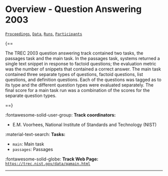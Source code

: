 # Overview - Question Answering 2003

[`Proceedings`](./proceedings.md), [`Data`](./data.md), [`Runs`](./runs.md), [`Participants`](./participants.md)

{==

The TREC 2003 question answering track contained two tasks, the passages task and the main task. In the passages task, systems returned a single text snippet in response to factoid questions; the evaluation metric was the number of snippets that contained a correct answer. The main task contained three separate types of questions, factoid questions, list questions, and definition questions. Each of the questions was tagged as to its type and the different question types were evaluated separately. The final score for a main task run was a combination of the scores for the separate question types.

==}

:fontawesome-solid-user-group: **Track coordinators:**

- E.M. Voorhees, National Institute of Standards and Technology (NIST) 

:material-text-search: **Tasks:**

- `main`: Main task 
- `passages`: Passages 

:fontawesome-solid-globe: **Track Web Page:** [`https://trec.nist.gov/data/qamain.html`](https://trec.nist.gov/data/qamain.html) 

---

